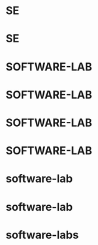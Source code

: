 # SE
# SE
# SOFTWARE-LAB
# SOFTWARE-LAB
# SOFTWARE-LAB
# SOFTWARE-LAB
# software-lab
# software-lab
# software-labs
